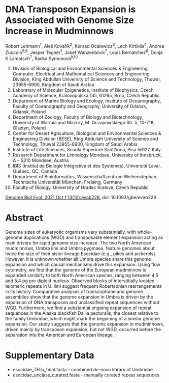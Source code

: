 # DNA Transposon Expansion is Associated with Genome Size Increase in Mudminnows

Robert Lehmann<sup>1</sup>, Aleš Kovařík<sup>2</sup>, Konrad Ocalewicz<sup>3</sup>, Lech Kirtiklis<sup>4</sup>, Andrea Zuccolo<sup>5,6</sup>, Jesper Tegner<sup>1</sup>, Josef Wanzenböck<sup>7</sup>, Louis Bernatchez<sup>8</sup>, Dunja K Lamatsch<sup>7</sup>, Radka Symonová<sup>9,10</sup>

1. Division of Biological and Environmental Sciences & Engineering, Computer, Electrical and Mathematical Sciences and Engineering Division, King Abdullah University of Science and Technology, Thuwal, 23955-6900, Kingdom of Saudi Arabia 
2. Laboratory of Molecular Epigenetics, Institute of Biophysics, Czech Academy of Science, Královopolská 135, 61265, Brno, Czech Republic
3. Department of Marine Biology and Ecology, Institute of Oceanography, Faculty of Oceanography and Geography, University of Gdansk, Gdansk, Poland
4. Department of Zoology, Faculty of Biology and Biotechnology, University of Warmia and Mazury, M. Oczapowskiego Str. 5, 10-718, Olsztyn, Poland
5. Center for Desert Agriculture, Biological and Environmental Sciences & Engineering Division (BESE), King Abdullah University of Science and Technology, Thuwal 23955-6900, Kingdom of Saudi Arabia
6. Institute of Life Sciences, Scuola Superiore Sant’Anna, Pisa 56127, Italy
7. Research Department for Limnology Mondsee, University of Innsbruck, A – 5310 Mondsee, Austria
8. IBIS (Institut de Biologie Intégrative et des Systèmes), Université Laval, Québec, QC, Canada
9. Department of Bioinformatics, Wissenschaftzentrum Weihenstephan, Technische Universität München, Freising, Germany
10. Faculty of Biology, University of Hradec Kralove, Czech Republic


[Genome Biol Evol. 2021 Oct 1;13(10):evab228.](https://doi.org/10.1093/gbe/evab228)
doi: 10.1093/gbe/evab228


# Abstract
Genome sizes of eukaryotic organisms vary substantially, with whole-genome duplications (WGD) and transposable element expansion acting as main drivers for rapid genome size increase. The two North American mudminnows, Umbra limi and Umbra pygmaea, feature genomes about twice the size of their sister lineage Esocidae (e.g., pikes and pickerels). However, it is unknown whether all Umbra species share this genome expansion and which causal mechanisms drive this expansion. Using flow cytometry, we find that the genome of the European mudminnow is expanded similarly to both North American species, ranging between 4.5 and 5.4 pg per diploid nucleus. Observed blocks of interstitially located telomeric repeats in U. limi suggest frequent Robertsonian rearrangements in its history. Comparative analyses of transcriptome and genome assemblies show that the genome expansion in Umbra is driven by the expansion of DNA transposon and unclassified repeat sequences without WGD. Furthermore, we find a substantial ongoing expansion of repeat sequences in the Alaska blackfish Dallia pectoralis, the closest relative to the family Umbridae, which might mark the beginning of a similar genome expansion. Our study suggests that the genome expansion in mudminnows, driven mainly by transposon expansion, but not WGD, occurred before the separation into the American and European lineage.

# Supplementary Data

* esocidae_TElib_final.fasta - combined *de-novo* library of Umbridae
* esocidae_unclass_curated.fasta - manually curated repeat sequences

